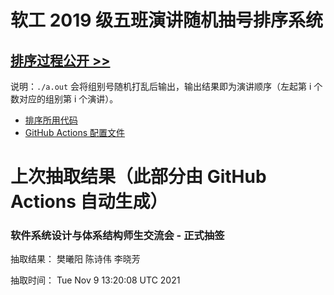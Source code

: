 # 软工 2019 级五班演讲随机抽号排序系统

## [排序过程公开 >>](https://github.com/bobby285271/stuselect/actions)

说明：`./a.out` 会将组别号随机打乱后输出，输出结果即为演讲顺序（左起第 i 个数对应的组别第 i 个演讲）。

* [排序所用代码](class5.cpp)
* [GitHub Actions 配置文件](.github/workflows/update.yml)

# 上次抽取结果（此部分由 GitHub Actions 自动生成）

### 软件系统设计与体系结构师生交流会 - 正式抽签
抽取结果： 樊曦阳 陈诗伟 李晓芳 

抽取时间：
Tue Nov  9 13:20:08 UTC 2021

